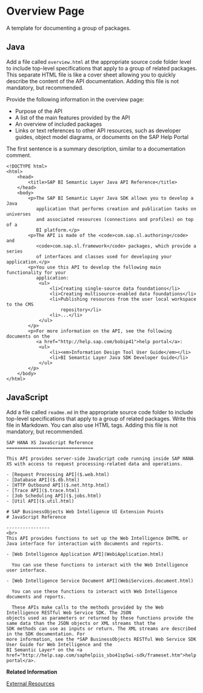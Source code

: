 <!-- loioc866250dabed4680a80e8df607af10d0 -->

# Overview Page

A template for documenting a group of packages.



## Java

Add a file called `overview.html` at the appropriate source code folder level to include top-level specifications that apply to a group of related packages. This separate HTML file is like a cover sheet allowing you to quickly describe the content of the API documentation. Adding this file is not mandatory, but recommended.

Provide the following information in the overview page:

-   Purpose of the API
-   A list of the main features provided by the API
-   An overview of included packages
-   Links or text references to other API resources, such as developer guides, object model diagrams, or documents on the SAP Help Portal

The first sentence is a summary description, similar to a documentation comment.



```
<!DOCTYPE html>
<html>
    <head>
        <title>SAP BI Semantic Layer Java API Reference</title>
    </head>
    <body> 
        <p>The SAP BI Semantic Layer Java SDK allows you to develop a Java 
           application that performs creation and publication tasks on universes
           and associated resources (connections and profiles) on top of a 
           BI platform.</p>
        <p>The API is made of the <code>com.sap.sl.authoring</code> and
           <code>com.sap.sl.framework</code> packages, which provide a series
           of interfaces and classes used for developing your application.</p>
        <p>You use this API to develop the following main functionality for your 
           application: 
            <ul> 
                <li>Creating single-source data foundations</li> 
                <li>Creating multisource-enabled data foundations</li>
                <li>Publishing resources from the user local workspace to the CMS
                    repository</li>
                <li>...</li> 
            </ul>
        </p> 
        <p>For more information on the API, see the following documents on the 
           <a href="http://help.sap.com/bobip41">help portal</a>:
            <ul>
                <li><em>Information Design Tool User Guide</em></li>
                <li>BI Semantic Layer Java SDK Developer Guide</li>
            </ul>
        </p>
    </body>
</html>
```



## JavaScript

Add a file called `readme.md` in the appropriate source code folder to include top-level specifications that apply to a group of related packages. Write this file in Markdown. You can also use HTML tags. Adding this file is not mandatory, but recommended.



```
SAP HANA XS JavaScript Reference
================================

This API provides server-side JavaScript code running inside SAP HANA XS with access to request processing-related data and operations.

- [Request Processing API]($.web.html)
- [Database API]($.db.html)
- [HTTP Outbound API]($.net.http.html)
- [Trace API]($.trace.html)
- [Job Scheduling API]($.jobs.html)
- [Util API]($.util.html)
```

```
# SAP BusinessObjects Web Intelligence UI Extension Points
# JavaScript Reference

----------------
<br>
This API provides functions to set up the Web Intelligence DHTML or Java interface for interaction with documents and reports.

- [Web Intelligence Application API](WebiApplication.html)
  
  You can use these functions to interact with the Web Intelligence user interface.

- [Web Intelligence Service Document API](WebiServices.document.html)

  You can use these functions to interact with Web Intelligence documents and reports.
  
  These APIs make calls to the methods provided by the Web Intelligence RESTful Web Service SDK. The JSON
objects used as parameters or returned by these functions provide the same data than the JSON objects or XML streams that the
SDK methods can use as inputs or return. The XML streams are described in the SDK documentation. For
more information, see the *SAP BusinessObjects RESTful Web Service SDK User Guide for Web Intelligence and the
BI Semantic Layer* on the <a href="http://help.sap.com/saphelpiis_sbo41sp5wi-sdk/frameset.htm">help portal</a>.
```

**Related Information**  


[External Resources](../external-resources-e019255.md "A collection of links to useful external resources relevant for the topics addressed in this document.")

